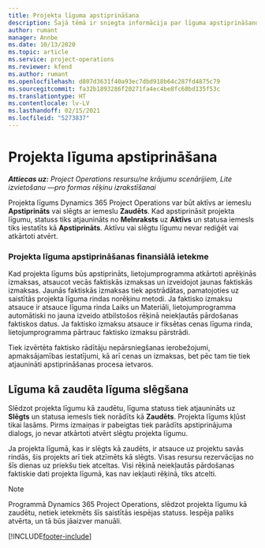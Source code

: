 ```yaml
---
title: Projekta līguma apstiprināšana
description: Šajā tēmā ir sniegta informācija par līguma apstiprināšanu risinājumā Project Operations.
author: rumant
manager: Annbe
ms.date: 10/13/2020
ms.topic: article
ms.service: project-operations
ms.reviewer: kfend
ms.author: rumant
ms.openlocfilehash: d807d3631f40a93ec7dbd918b64c287fd4875c79
ms.sourcegitcommit: fa32b1893286f20271fa4ec4be8fc68bd135f53c
ms.translationtype: HT
ms.contentlocale: lv-LV
ms.lasthandoff: 02/15/2021
ms.locfileid: "5273837"
---
```

# <a name="confirm-a-project-contract"></a>Projekta līguma apstiprināšana

_**Attiecas uz:** Project Operations resursu/ne krājumu scenārijiem, Lite izvietošanu —pro formas rēķinu izrakstīšanai_

Projekta līgums Dynamics 365 Project Operations var būt aktīvs ar iemeslu **Apstiprināts** vai slēgts ar iemeslu **Zaudēts**. Kad apstiprināsit projekta līgumu, statuss tiks atjaunināts no **Melnraksts** uz **Aktīvs** un statusa iemesls tiks iestatīts kā **Apstiprināts**. Aktīvu vai slēgtu līgumu nevar rediģēt vai atkārtoti atvērt. 

### <a name="financial-impact-of-confirming-a-project-contract"></a>Projekta līguma apstiprināšanas finansiālā ietekme

Kad projekta līgums būs apstiprināts, lietojumprogramma atkārtoti aprēķinās izmaksas, atsaucot vecās faktiskās izmaksas un izveidojot jaunas faktiskās izmaksas. Jaunās faktiskās izmaksas tiek apstrādātas, pamatojoties uz saistītās projekta līguma rindas norēķinu metodi. Ja faktisko izmaksu atsauce ir atsauce līguma rinda Laiks un Materiāli, lietojumprogramma automātiski no jauna izveido atbilstošos rēķinā neiekļautās pārdošanas faktiskos datus. Ja faktisko izmaksu atsauce ir fiksētas cenas līguma rinda, lietojumprogramma pārtrauc faktisko izmaksu pārstrādi.

Tiek izvērtēta faktisko rādītāju nepārsniegšanas ierobežojumi, apmaksājamības iestatījumi, kā arī cenas un izmaksas, bet pēc tam tie tiek atjaunināti apstiprināšanas procesa ietvaros.

## <a name="close-a-project-contract-as-lost"></a>Līguma kā zaudēta līguma slēgšana

Slēdzot projekta līgumu kā zaudētu, līguma statuss tiek atjaunināts uz **Slēgts** un statusa iemesls tiek norādīts kā **Zaudēts**. Projekta līgums kļūst tikai lasāms. Pirms izmaiņas ir pabeigtas tiek parādīts apstiprinājuma dialogs, jo nevar atkārtoti atvērt slēgtu projekta līgumu.

Ja projekta līgumā, kas ir slēgts kā zaudēts, ir atsauce uz projektu savās rindās, šis projekts arī tiek atzīmēts kā slēgts. Visas resursu rezervācijas no šīs dienas uz priekšu tiek atceltas. Visi rēķinā neiekļautās pārdošanas faktiskie dati projekta līgumā, kas nav iekļauti rēķinā, tiks atcelti.

> [!NOTE]
> Programmā Dynamics 365 Project Operations, slēdzot projekta līgumu kā zaudētu, netiek ietekmēts šīs saistītās iespējas statuss. Iespēja paliks atvērta, un tā būs jāaizver manuāli.


[!INCLUDE[footer-include](../../includes/footer-banner.md)]